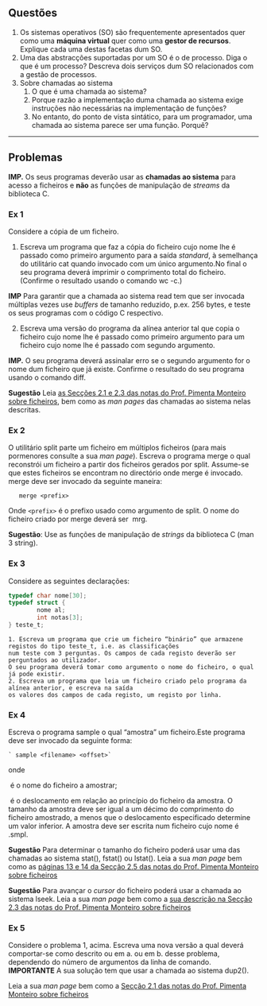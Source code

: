 ## Questões

1. Os sistemas operativos (SO) são frequentemente apresentados quer como uma **máquina virtual** quer como uma **gestor de recursos**. Explique cada uma destas facetas dum SO.
2. Uma das abstracções suportadas por um SO é o de processo. Diga o que é um processo? Descreva dois serviços dum SO relacionados com a gestão de processos.
3. Sobre chamadas ao sistema
    1. O que é uma chamada ao sistema?
    2. Porque razão a implementação duma chamada ao sistema exige instruções não necessárias na implementação de funções?
    3. No entanto, do ponto de vista sintático, para um programador, uma chamada ao sistema parece ser uma função. Porquê?

* * *

## Problemas

**IMP.** Os seus programas deverão usar as **chamadas ao sistema** para acesso a ficheiros e **não** as funções de 
manipulação de _streams_ da biblioteca C.

### Ex 1
    
   Considere a cópia de um ficheiro.
    
   1. Escreva um programa que faz a cópia do ficheiro cujo nome lhe é passado como primeiro argumento 
    para a saída _standard_, à semelhança do utilitário cat quando invocado com um único argumento.No final 
    o seu programa deverá imprimir o comprimento total do ficheiro. (Confirme o resultado usando o comando wc -c.) 
    
   **IMP** Para garantir que a chamada ao sistema read tem que ser invocada múltiplas vezes 
    use _buffers_ de tamanho reduzido, p.ex. 256 bytes, e teste os seus programas com o código C respectivo. 
    
   2. Escreva uma versão do programa da alínea anterior tal que copia o ficheiro cujo nome lhe é passado 
    como primeiro argumento para um ficheiro cujo nome lhe é passado com segundo argumento.
    
   **IMP.** O seu programa deverá assinalar erro se o segundo argumento for o nome dum ficheiro que já existe. 
    Confirme o resultado do seu programa usando o comando diff. 
    
    
**Sugestão** Leia [as Secções 2.1 e 2.3 das notas do Prof. Pimenta Monteiro sobre ficheiros](http://web.fe.up.pt/~pfs/aulas/old/so2001/ap/cap2.pdf), bem como as _man pages_ das chamadas ao sistema nelas descritas. 

### Ex 2

O utilitário split parte um ficheiro em múltiplos ficheiros (para mais pormenores consulte a sua _man page_).
Escreva o programa merge o qual reconstrói um ficheiro a partir dos ficheiros gerados por split. 
Assume-se que estes ficheiros se encontram no directório onde merge é invocado. 
merge deve ser invocado da seguinte maneira: 

       merge <prefix>
 Onde `<prefix>` é o prefixo usado como argumento de split. O nome do ficheiro criado por merge deverá ser 
<prefix>mrg. 


**Sugestão**: Use as funções de manipulação de _strings_ da biblioteca C (man 3 string). 

### Ex 3

Considere as seguintes declarações:

```c
typedef char nome[30];
typedef struct {
        nome al;
        int notas[3];
} teste_t;
``` 
    1. Escreva um programa que crie um ficheiro “binário” que armazene registos do tipo teste_t, i.e. as classificações 
    num teste com 3 perguntas. Os campos de cada registo deverão ser perguntados ao utilizador.
    O seu programa deverá tomar como argumento o nome do ficheiro, o qual já pode existir.
    2. Escreva um programa que leia um ficheiro criado pelo programa da alínea anterior, e escreva na saída 
    os valores dos campos de cada registo, um registo por linha.
    

### Ex 4

Escreva o programa sample o qual “amostra” um ficheiro.Este programa deve ser invocado da seguinte forma: 

    ` sample <filename> <offset>`
onde 

<filename> é o nome do ficheiro a amostrar;  

<offset> é o deslocamento em relação ao princípio do ficheiro da amostra. 
O tamanho da amostra deve ser igual a um décimo do comprimento do ficheiro amostrado, 
a menos que o deslocamento especificado determine um valor inferior. A amostra deve ser escrita num ficheiro cujo nome é 
<filename>.smpl. 


**Sugestão** Para determinar o tamanho do ficheiro poderá usar uma das chamadas ao sistema stat(), fstat() ou lstat(). 
Leia a sua _man page_ bem como as [páginas 13 e 14 da Secção 2.5 das notas do Prof. Pimenta Monteiro 
sobre ficheiros](http://web.fe.up.pt/~pfs/aulas/old/so2001/ap/cap2.pdf) 


**Sugestão** Para avançar o _cursor_ do ficheiro poderá usar a chamada ao sistema lseek. 
Leia a sua _man page_ bem como a [sua descrição na Secção 2.3 das notas do Prof. Pimenta Monteiro sobre ficheiros](http://web.fe.up.pt/~pfs/aulas/old/so2001/ap/cap2.pdf) 

### Ex 5

Considere o problema 1, acima. Escreva uma nova versão a qual deverá comportar-se como descrito ou em a. ou em b.
desse problema, dependendo do número de argumentos da linha de comando.
**IMPORTANTE** A sua solução tem que usar a chamada ao sistema dup2(). 

Leia a sua _man page_ bem como a [Secção 2.1 das notas do Prof. Pimenta Monteiro sobre ficheiros](http://web.fe.up.pt/~pfs/aulas/old/so2001/ap/cap2.pdf)
